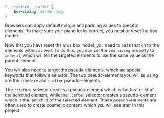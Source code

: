 ```css
*, ::before, ::after {
	box-sizing: border-box;
}
```

Browsers can apply default margin and padding values to specific elements. To make sure your piano looks correct, you need to reset the box model.

Now that you have reset the `html` box model, you need to pass that on to the elements within as well. To do this, you can set the `box-sizing` property to `inherit`, which will tell the targeted elements to use the same value as the parent element.

You will also need to target the pseudo-elements, which are special keywords that follow a selector. The two pseudo-elements you will be using are the `::before` and `::after` pseudo-elements.

The `::before` selector creates a pseudo-element which is the first child of the selected element, while the `::after` selector creates a pseudo-element which is the last child of the selected element. These pseudo-elements are often used to create cosmetic content, which you will see later in this project.

